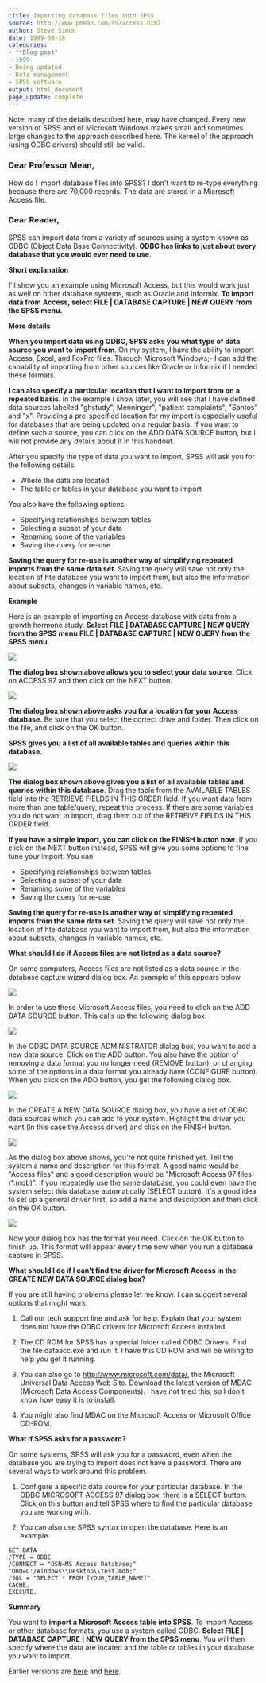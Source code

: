 ```yaml
---
title: Importing database files into SPSS
source: http://www.pmean.com/99/access.html
author: Steve Simon
date: 1999-08-18
categories:
- "*Blog post"
- 1999
- Being updated
- Data management
- SPSS software
output: html_document
page_update: complete
---
```


Note: many of the details described here, may have changed. Every new version of SPSS and of Microsoft Windows makes small and sometimes large changes to the approach described here. The kernel of the approach (using ODBC drivers) should still be valid.

### Dear Professor Mean,

How do I import database files into SPSS? I don't want to re-type everything
because there are 70,000 records. The data are stored in a Microsoft Access file. 

<!---More--->

### Dear Reader,

SPSS can import data from a variety of sources using a system known as ODBC (Object Data Base Connectivity). **ODBC has links to just about every database that you would ever need to use**.

**Short explanation**

I'll show you an example using Microsoft Access, but this would work just as well on other database systems, such as Oracle and Informix. **To import data from Access, select FILE | DATABASE CAPTURE | NEW QUERY from the SPSS menu.**

**More details**

**When you import data using ODBC, SPSS asks you what type of data source you want to import from**. On my system, I have the ability to import Access, Excel, and FoxPro files. Through Microsoft Windows,- I can add the capability of importing from other sources like Oracle or Informix if I needed these formats.

**I can also specify a particular location that I want to import from on a repeated basis**. In the example I show later, you will see that I have defined data sources labelled "ghstudy", Menninger", "patient complaints", "Santos" and "x". Providing a pre-specified location for my import is especially useful for databases that are being updated on a regular basis. If you want to define such a source, you can click on the ADD DATA SOURCE button, but I will not provide any details about it in this handout.

After you specify the type of data you want to import, SPSS will ask you for the following details.

-   Where the data are located
-   The table or tables in your database you want to import

You also have the following options

-   Specifying relationships between tables
-   Selecting a subset of your data
-   Renaming some of the variables
-   Saving the query for re-use

**Saving the query for re-use is another way of simplifying repeated imports from the same data set**. Saving the query will save not only the location of hte database you want to import from, but also the information about subsets, changes in variable names, etc.

**Example**

Here is an example of importing an Access database with data from a growth hormone study. **Select** **FILE | DATABASE CAPTURE | NEW QUERY from the SPSS menu** **FILE | DATABASE CAPTURE | NEW QUERY from the SPSS menu**.

<img src="http://www.pmean.com/new-images/99/access01.gif">

**The dialog box shown above allows you to select your data source**. Click on ACCESS 97 and then click on the NEXT button.

<img src="http://www.pmean.com/new-images/99/access02.gif">

**The dialog box shown above asks you for a location for your Access database.** Be sure that you select the correct drive and folder. Then click on the file, and click on the OK button.

**SPSS gives you a list of all available tables and queries within this database**.

<img src="http://www.pmean.com/new-images/99/access03.gif">

**The dialog box shown above gives you a list of all available tables and queries within this database**. Drag the table from the AVAILABLE TABLES field into the RETRIEVE FIELDS IN THIS ORDER field. If you want data from more than one table/query, repeat this process. If there are some variables you do not want to import, drag them out of the RETREIVE FIELDS IN THIS ORDER field.

**If you have a simple import, you can click on the FINISH button now**. If you click on the NEXT button instead, SPSS will give you some options to fine tune your import. You can

-   Specifying relationships between tables
-   Selecting a subset of your data
-   Renaming some of the variables
-   Saving the query for re-use

**Saving the query for re-use is another way of simplifying repeated imports from the same data set**. Saving the query will save not only the location of hte database you want to import from, but also the information about subsets, changes in variable names, etc.

**What should I do if Access files are not listed as a data source?**

On some computers, Access files are not listed as a data source in the database capture wizard dialog box. An example of this appears below.

<img src="http://www.pmean.com/new-images/99/access04.gif">

In order to use these Microsoft Access files, you need to click on the ADD DATA SOURCE button. This calls up the following dialog box.

<img src="http://www.pmean.com/new-images/99/access05.gif">

In the ODBC DATA SOURCE ADMINISTRATOR dialog box, you want to add a new data source. Click on the ADD button. You also have the option of removing a data format you no longer need (REMOVE button), or changing some of the options in a data format you already have (CONFIGURE button). When you click on the ADD button, you get the following dialog box.

<img src="http://www.pmean.com/new-images/99/access06.gif">

In the CREATE A NEW DATA SOURCE dialog box, you have a list of ODBC data sources which you can add to your system. Highlight the driver you want (in this case the Access driver) and click on the FINISH button.

<img src="http://www.pmean.com/new-images/99/access07.gif">

As the dialog box above shows, you're not quite finished yet. Tell the system a name and description for this format. A good name would be "Access files" and a good description would be "Microsoft Access 97 files (*.mdb)". If you repeatedly use the same database, you could even have the system select this database automatically (SELECT button). It's a good idea to set up a general driver first, so add a name and description and then click on the OK button.

<img src="http://www.pmean.com/new-images/99/access08.gif">

Now your dialog box has the format you need. Click on the OK button to finish up. This format will appear every time now when you run a database capture in SPSS.

**What should I do if I can't find the driver for Microsoft Access in the CREATE NEW DATA SOURCE dialog box?**

If you are still having problems please let me know. I can suggest several options that might work.

1.  Call our tech support line and ask for help. Explain that your system does not have the ODBC drivers for Microsoft Access installed.

2.  The CD ROM for SPSS has a special folder called ODBC Drivers. Find the file dataacc.exe and run it. I have this CD ROM and will be willing to help you get it running.

3.  You can also go to <http://www.microsoft.com/data/>, the Microsoft Universal Data Access Web Site. Download the latest version of MDAC (Microsoft Data Access Components). I have not tried this, so I don't know how easy it is to install.

4.  You might also find MDAC on the Microsoft Access or Microsoft Office CD-ROM.

**What if SPSS asks for a password?**

On some systems, SPSS will ask you for a password, even when the database you are trying to import does not have a password. There are several ways to work around this problem.

1. Configure a specific data source for your particular database. In the ODBC MICROSOFT ACCESS 97 dialog box, there is a SELECT button. Click on this button and tell SPSS where to find the particular database you are working with.

2. You can also use SPSS syntax to open the database. Here is an example.

```
GET DATA
/TYPE = ODBC
/CONNECT = "DSN=MS Access Database;"
"DBQ=C:/Windows\\Desktop\\test.mdb;"
/SQL = "SELECT * FROM [YOUR_TABLE_NAME]".
CACHE.
EXECUTE.
```

**Summary**

You want to **import a Microsoft Access table into SPSS**. To import Access or other database formats, you use a system called ODBC. **Select FILE | DATABASE CAPTURE | NEW QUERY from the SPSS menu**. You will then specify where the data are located and the table or tables in your database you want to import.

Earlier versions are [here][sim1] and [here][sim2].
 
[sim1]: http://www.pmean.com/99/access.html
[sim2]: http://new.pmean.com/importing-database-into-spss/
 
